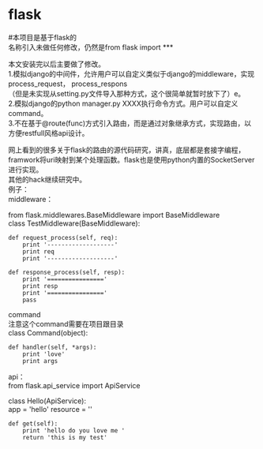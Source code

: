# flask
#本项目是基于flask的<br>
名称引入未做任何修改，仍然是from flask import ***<br>

本文安装完以后主要做了修改。<br>
1.模拟django的中间件，允许用户可以自定义类似于django的middleware，实现process_request， process_respons<br>
（但是未实现从setting.py文件导入那种方式，这个很简单就暂时放下了）e。<br>
2.模拟django的python manager.py XXXX执行命令方式。用户可以自定义command。<br>
3.不在基于@route(func)方式引入路由，而是通过对象继承方式，实现路由，以方便restfull风格api设计。<br>

网上看到的很多关于flask的路由的源代码研究，讲真，底层都是套接字编程，framwork将uri映射到某个处理函数。flask也是使用python内置的SocketServer进行实现。<br>
其他的hack继续研究中。<br>
例子：<br>
middleware：<br>

from flask.middlewares.BaseMiddleware import BaseMiddleware<br>
class TestMiddleware(BaseMiddleware):<br>

	def request_process(self, req):
		print '-------------------'
		print req
		print '-------------------'

	def response_process(self, resp):
		print '================'
		print resp
		print '================'
		pass

command<br>
注意这个command需要在项目跟目录<br>
class Command(object):<br>

	def handler(self, *args):
		print 'love'
		print args

api：<br>
from flask.api_service import ApiService<br>


class Hello(ApiService):<br>
	app = 'hello'
	resource = ''

	def get(self):
		print 'hello do you love me '
		return 'this is my test'




